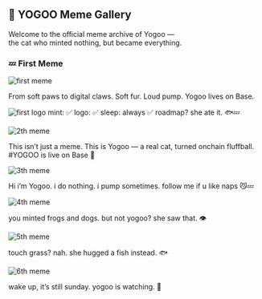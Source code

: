 ## 🐾 YOGOO Meme Gallery

Welcome to the official meme archive of Yogoo —  
the cat who minted nothing, but became everything.

### 💤 First Meme  

![first meme](./yogoos.PNG)

From soft paws to digital claws. 
Soft fur. Loud pump.
Yogoo lives on Base.


![first logo](./yogoofirstlogo.pmg)
mint: ✅
logo: ✅
sleep: always ✅
roadmap? she ate it. 🐟💤


![2th meme](./yogoo_profile_.png)

This isn’t just a meme.
This is Yogoo — a real cat, turned onchain fluffball.
#YOGOO is live on Base 🐾


![3th meme](./yogoo2.png)

Hi i’m Yogoo.
i do nothing.
i pump sometimes.
follow me if u like naps 😼💤


![4th meme](./yogoo2.png)

you minted frogs and dogs.
but not yogoo?
she saw that. 👁️


![5th meme](./yogoo4.png)

touch grass?
nah. she hugged a fish instead. 🐟


![6th meme](./yogoo2.png)

wake up, it’s still sunday.
yogoo is watching. 🐾
